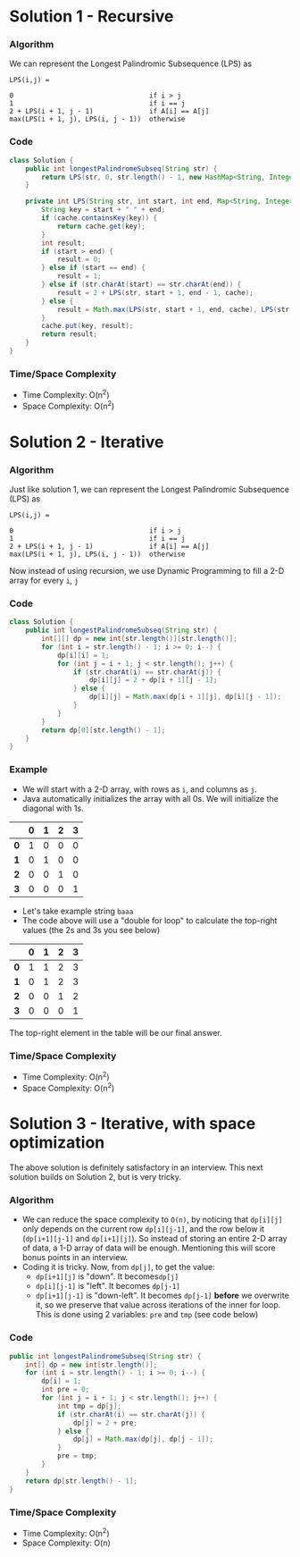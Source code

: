 # Solution 1 - Recursive

### Algorithm

We can represent the Longest Palindromic Subsequence (LPS) as
```
LPS(i,j) =

0                                  if i > j
1                                  if i == j
2 + LPS(i + 1, j - 1)              if A[i] == A[j]
max(LPS(i + 1, j), LPS(i, j - 1))  otherwise
```

### Code

```java
class Solution {
    public int longestPalindromeSubseq(String str) {
        return LPS(str, 0, str.length() - 1, new HashMap<String, Integer>());
    }

    private int LPS(String str, int start, int end, Map<String, Integer> cache) {
        String key = start + " " + end;
        if (cache.containsKey(key)) {
            return cache.get(key);
        }
        int result;
        if (start > end) {
            result = 0;
        } else if (start == end) {
            result = 1;
        } else if (str.charAt(start) == str.charAt(end)) {
            result = 2 + LPS(str, start + 1, end - 1, cache);
        } else {
            result = Math.max(LPS(str, start + 1, end, cache), LPS(str, start, end - 1, cache));
        }
        cache.put(key, result);
        return result;
    }
}
```

### Time/Space Complexity

-  Time Complexity: O(n<sup>2</sup>)
- Space Complexity: O(n<sup>2</sup>)

# Solution 2 - Iterative

### Algorithm

Just like solution 1, we can represent the Longest Palindromic Subsequence (LPS) as

```
LPS(i,j) =

0                                  if i > j
1                                  if i == j
2 + LPS(i + 1, j - 1)              if A[i] == A[j]
max(LPS(i + 1, j), LPS(i, j - 1))  otherwise
```

Now instead of using recursion, we use Dynamic Programming to fill a 2-D array for every `i`, `j`

### Code

```java
class Solution {
    public int longestPalindromeSubseq(String str) {
        int[][] dp = new int[str.length()][str.length()];
        for (int i = str.length() - 1; i >= 0; i--) {
            dp[i][i] = 1;
            for (int j = i + 1; j < str.length(); j++) {
                if (str.charAt(i) == str.charAt(j)) {
                    dp[i][j] = 2 + dp[i + 1][j - 1];
                } else {
                    dp[i][j] = Math.max(dp[i + 1][j], dp[i][j - 1]);
                }
            }
        }
        return dp[0][str.length() - 1];
    }
}
```

### Example

- We will start with a 2-D array, with rows as `i`, and columns as `j`.
- Java automatically initializes the array with all 0s. We will initialize the diagonal with 1s.

|       | 0 | 1 | 2 | 3 |
|-------|---|---|---|---|
| __0__ | 1 | 0 | 0 | 0 |
| __1__ | 0 | 1 | 0 | 0 |
| __2__ | 0 | 0 | 1 | 0 |
| __3__ | 0 | 0 | 0 | 1 |

- Let's take example string `baaa`
- The code above will use a "double for loop" to calculate the top-right values (the 2s and 3s you see below)

|       | 0 | 1 | 2 | 3 |
|-------|---|---|---|---|
| __0__ | 1 | 1 | 2 | 3 |
| __1__ | 0 | 1 | 2 | 3 |
| __2__ | 0 | 0 | 1 | 2 |
| __3__ | 0 | 0 | 0 | 1 |

The top-right element in the table will be our final answer.


### Time/Space Complexity

-  Time Complexity: O(n<sup>2</sup>)
- Space Complexity: O(n<sup>2</sup>)


# Solution 3 - Iterative, with space optimization

The above solution is definitely satisfactory in an interview. This next solution builds on Solution 2, but is very tricky.

### Algorithm

- We can reduce the space complexity to `O(n)`, by noticing that `dp[i][j]` only depends on the current row `dp[i][j-1]`, and the row below it (`dp[i+1][j-1]` and `dp[i+1][j]`). So instead of storing an entire 2-D array of data, a 1-D array of data will be enough. Mentioning this will score bonus points in an interview.
- Coding it is tricky. Now, from `dp[j]`, to get the value:
  - `dp[i+1][j]` is "down". It becomes`dp[j]`
  - `dp[i][j-1]` is "left". It becomes `dp[j-1]`
  - `dp[i+1][j-1]` is "down-left". It becomes `dp[j-1]` __before__ we overwrite it, so we preserve that value across iterations of the inner for loop. This is done using 2 variables: `pre` and `tmp` (see code below)

### Code

```java
public int longestPalindromeSubseq(String str) {
    int[] dp = new int[str.length()];
    for (int i = str.length() - 1; i >= 0; i--) {
        dp[i] = 1;
        int pre = 0;
        for (int j = i + 1; j < str.length(); j++) {
            int tmp = dp[j];
            if (str.charAt(i) == str.charAt(j)) {
                dp[j] = 2 + pre;
            } else {
                dp[j] = Math.max(dp[j], dp[j - 1]);
            }
            pre = tmp;
        }
    }
    return dp[str.length() - 1];
}
```

### Time/Space Complexity

-  Time Complexity: O(n<sup>2</sup>)
- Space Complexity: O(n)
